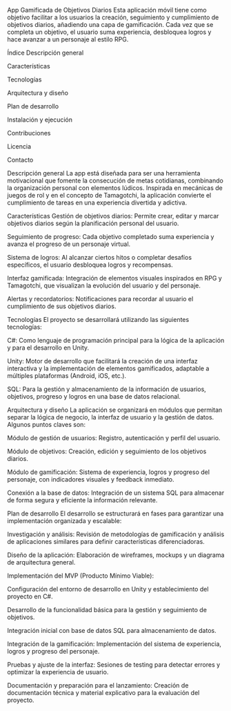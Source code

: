 App Gamificada de Objetivos Diarios
Esta aplicación móvil tiene como objetivo facilitar a los usuarios la creación, seguimiento y cumplimiento de objetivos diarios, añadiendo una capa de gamificación. Cada vez que se completa un objetivo, el usuario suma experiencia, desbloquea logros y hace avanzar a un personaje al estilo RPG.

Índice
Descripción general

Características

Tecnologías

Arquitectura y diseño

Plan de desarrollo

Instalación y ejecución

Contribuciones

Licencia

Contacto

Descripción general
La app está diseñada para ser una herramienta motivacional que fomente la consecución de metas cotidianas, combinando la organización personal con elementos lúdicos. Inspirada en mecánicas de juegos de rol y en el concepto de Tamagotchi, la aplicación convierte el cumplimiento de tareas en una experiencia divertida y adictiva.

Características
Gestión de objetivos diarios:
Permite crear, editar y marcar objetivos diarios según la planificación personal del usuario.

Seguimiento de progreso:
Cada objetivo completado suma experiencia y avanza el progreso de un personaje virtual.

Sistema de logros:
Al alcanzar ciertos hitos o completar desafíos específicos, el usuario desbloquea logros y recompensas.

Interfaz gamificada:
Integración de elementos visuales inspirados en RPG y Tamagotchi, que visualizan la evolución del usuario y del personaje.

Alertas y recordatorios:
Notificaciones para recordar al usuario el cumplimiento de sus objetivos diarios.

Tecnologías
El proyecto se desarrollará utilizando las siguientes tecnologías:

C#:
Como lenguaje de programación principal para la lógica de la aplicación y para el desarrollo en Unity.

Unity:
Motor de desarrollo que facilitará la creación de una interfaz interactiva y la implementación de elementos gamificados, adaptable a múltiples plataformas (Android, iOS, etc.).

SQL:
Para la gestión y almacenamiento de la información de usuarios, objetivos, progreso y logros en una base de datos relacional.

Arquitectura y diseño
La aplicación se organizará en módulos que permitan separar la lógica de negocio, la interfaz de usuario y la gestión de datos. Algunos puntos claves son:

Módulo de gestión de usuarios:
Registro, autenticación y perfil del usuario.

Módulo de objetivos:
Creación, edición y seguimiento de los objetivos diarios.

Módulo de gamificación:
Sistema de experiencia, logros y progreso del personaje, con indicadores visuales y feedback inmediato.

Conexión a la base de datos:
Integración de un sistema SQL para almacenar de forma segura y eficiente la información relevante.

Plan de desarrollo
El desarrollo se estructurará en fases para garantizar una implementación organizada y escalable:

Investigación y análisis:
Revisión de metodologías de gamificación y análisis de aplicaciones similares para definir características diferenciadoras.

Diseño de la aplicación:
Elaboración de wireframes, mockups y un diagrama de arquitectura general.

Implementación del MVP (Producto Mínimo Viable):

Configuración del entorno de desarrollo en Unity y establecimiento del proyecto en C#.

Desarrollo de la funcionalidad básica para la gestión y seguimiento de objetivos.

Integración inicial con base de datos SQL para almacenamiento de datos.

Integración de la gamificación:
Implementación del sistema de experiencia, logros y progreso del personaje.

Pruebas y ajuste de la interfaz:
Sesiones de testing para detectar errores y optimizar la experiencia de usuario.

Documentación y preparación para el lanzamiento:
Creación de documentación técnica y material explicativo para la evaluación del proyecto.
